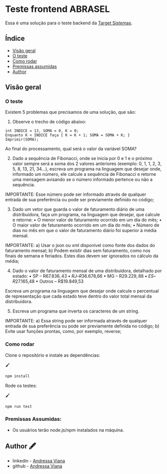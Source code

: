 # Teste frontend ABRASEL

Essa é uma solução para o teste backend da [Target Sistemas](https://targetsistemas.com.br/).

## Índice

- [Visão geral](#visão-geral)
- [O teste](#o-teste)
- [Como rodar](#como-rodar)
- [Premissas assumidas](#premissas-assumidas)
- [Author](#author)

## Visão geral

### O teste

Existem 5 problemas que precisamos de uma solução, que são:

1) Observe o trecho de código abaixo: 

```
int INDICE = 13, SOMA = 0, K = 0;
Enquanto K < INDICE faça { K = K + 1; SOMA = SOMA + K; }
Imprimir(SOMA);
```

Ao final do processamento, qual será o valor da variável SOMA?

2) Dado a sequência de Fibonacci, onde se inicia por 0 e 1 e o próximo valor sempre será a soma dos 2 valores anteriores (exemplo: 0, 1, 1, 2, 3, 5, 8, 13, 21, 34...), escreva um programa na linguagem que desejar onde, informado um número, ele calcule a sequência de Fibonacci e retorne uma mensagem avisando se o número informado pertence ou não a sequência.

IMPORTANTE: Esse número pode ser informado através de qualquer entrada de sua preferência ou pode ser previamente definido no código;

3) Dado um vetor que guarda o valor de faturamento diário de uma distribuidora, faça um programa, na linguagem que desejar, que calcule e retorne:
• O menor valor de faturamento ocorrido em um dia do mês;
• O maior valor de faturamento ocorrido em um dia do mês;
• Número de dias no mês em que o valor de faturamento diário foi superior à média mensal.

IMPORTANTE:
a) Usar o json ou xml disponível como fonte dos dados do faturamento mensal;
b) Podem existir dias sem faturamento, como nos finais de semana e feriados. Estes dias devem ser ignorados no cálculo da média;

4) Dado o valor de faturamento mensal de uma distribuidora, detalhado por estado:
• SP – R$67.836,43
• RJ – R$36.678,66
• MG – R$29.229,88
• ES – R$27.165,48
• Outros – R$19.849,53

Escreva um programa na linguagem que desejar onde calcule o percentual de representação que cada estado teve dentro do valor total mensal da distribuidora.  

5) Escreva um programa que inverta os caracteres de um string.

IMPORTANTE:
a) Essa string pode ser informada através de qualquer entrada de sua preferência ou pode ser previamente definida no código;
b) Evite usar funções prontas, como, por exemplo, reverse;

### Como rodar

Clone o repositório e instale as dependências:

🖌️

```bash
npm install
```

Rode os testes: 

🖌️

```bash
npm run test
```

### Premissas Assumidas:

- Os usuários terão node.js/npm instalados na máquina.

## Author 🖋️

- linkedin - [Andressa Viana](https://www.linkedin.com/in/andressavbatista/)
- github - [Andressa Viana](https://github.com/andressavianab)
